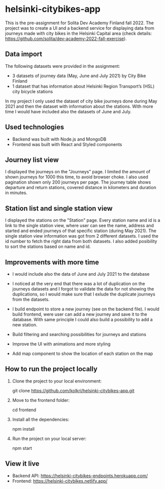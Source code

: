 # helsinki-citybikes-app

This is the pre-assignment for Solita Dev Academy Finland fall 2022. The project was to create a UI and a backend service for displaying data from journeys made with city bikes in the Helsinki Capital area (check details: https://github.com/solita/dev-academy-2022-fall-exercise).

## Data import

The following datasets were provided in the assignment:
 - 3 datasets of journey data (May, June and July 2021) by City Bike Finland
 - 1 dataset that has information about Helsinki Region Transport’s (HSL) city bicycle stations

In my project I only used the dataset of city bike journeys done during May 2021 and then the dataset with information about the stations. With more time I would have included also the datasets of June and July. 

## Used technologies

- Backend was built with Node.js and  MongoDB
- Frontend was built with React and Styled components

## Journey list view

I displayed the journeys on the "Journeys" page. I limited the amount of shown journeys for 1000 this time, to avoid browser choke. I also used pagination shown only 200 journeys per page. The journey table shows departure and return stations, covered distance in kilometers and duration in minutes. 

## Station list and single station view

I displayed the stations on the "Station" page. Every station name and id is a link to the single station view, where user can see the name, address and started and ended journeys of that specific station (during May 2021). The single station view information was got from 2 different datasets. I used the id number to fetch the right data from both datasets. I also added posibility to sort the stations based on name and id.

## Improvements with more time

- I would include also the data of June and July 2021 to the database

- I noticed at the very end that there was a lot of duplication on the journeys datasets and I forgot to validate the data for not showing the duplications, so I would make sure that I exlude the duplicate journeys from the datasets. 

- I build endpoint to store a new journey (see on the backend file). I would build frontend, were user can add a new journey and save it to the database. With same principle I could also build a possibility to add a new station. 

- Build filtering and searching possibilities for journeys and stations

- Improve the UI with animations and more styling

- Add map component to show the location of each station on the map

## How to run the project locally

1. Clone the project to your local environment:

    git clone https://github.com/kolkri/helsinki-citybikes-app.git

2. Move to the frontend folder:
    
    cd frontend
 
3. Install all the dependencies:

    npm install

4. Run the project on your local server:

    npm start

## View it live

- Backend API: https://helsinki-citybikes-endpoints.herokuapp.com/
- Frontend: https://helsinki-citybikes.netlify.app/
